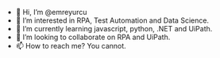 - 👋 Hi, I’m @emreyurcu
- 👀 I’m interested in RPA, Test Automation and Data Science.
- 🌱 I’m currently learning javascript, python, .NET and UiPath.
- 💞️ I’m looking to collaborate on RPA and UiPath.
- 📫 How to reach me? You cannot.

<!---
emreyurcu/emreyurcu is a ✨ special ✨ repository because its `README.md` (this file) appears on your GitHub profile.
You can click the Preview link to take a look at your changes.
--->

